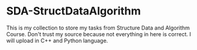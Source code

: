 # SDA-StructDataAlgorithm
This is my collection to store my tasks from Structure Data and Algorithm Course. Don't trust my source because not everything in here is correct. I will upload in C++ and Python language. 

